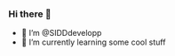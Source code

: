 ### Hi there 👋

<!--
**SIDDdevelopp/SIDDdevelopp** is a ✨ _special_ ✨ repository because its `README.md` (this file) appears on your GitHub profile.

Here are some ideas to get you started:-->

- 👀 I’m @SIDDdevelopp
- 🌱 I’m currently learning some cool stuff


